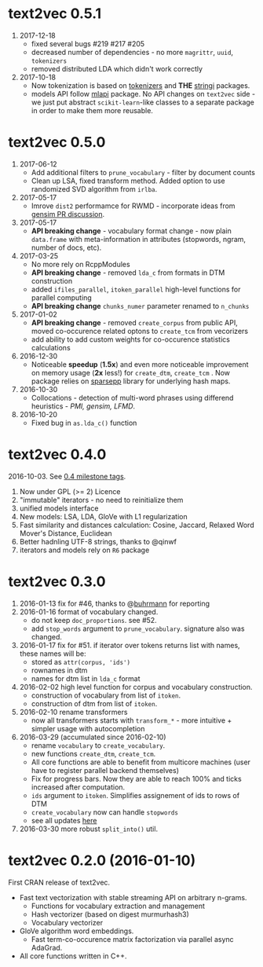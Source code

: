 # text2vec 0.5.1

1. 2017-12-18
    * fixed several bugs #219 #217 #205
    * decreased number of dependencies - no more `magrittr`, `uuid`, `tokenizers`
    * removed distributed LDA which didn't work correctly
1. 2017-10-18
    * Now tokenization is based on [tokenizers](https://github.com/ropensci/tokenizers) and **THE** [stringi](https://github.com/gagolews/stringi) packages.
    * models API follow [mlapi](https://github.com/dselivanov/mlapi) package. No API changes on `text2vec` side - we just put abstract `scikit-learn`-like classes to a separate package in order to make them more reusable.

# text2vec 0.5.0

1. 2017-06-12
    * Add additional filters to `prune_vocabulary` - filter by document counts
    * Clean up LSA, fixed transform method. Added option to use randomized SVD algorithm from `irlba`.
1. 2017-05-17
    * Imrove `dist2` performamce for RWMD - incorporate ideas from [gensim PR discussion](https://github.com/RaRe-Technologies/gensim/pull/800#issuecomment-260743822).
1. 2017-05-17
    * **API breaking change** - vocabulary format change - now plain `data.frame` with meta-information in attributes (stopwords, ngram, number of docs, etc).
1. 2017-03-25
    * No more rely on RcppModules
    * **API breaking change** - removed `lda_c` from formats in DTM construction
    * added `ifiles_parallel`, `itoken_parallel` high-level functions for parallel computing
    * **API breaking change**  `chunks_numer` parameter renamed to `n_chunks`
1. 2017-01-02 
    * **API breaking change** - removed `create_corpus` from public API, moved co-occurence related optons to `create_tcm` from vecorizers
    * add ability to add custom weights for co-occurence statistics calculations
1. 2016-12-30 
    * Noticeable **speedup** (**1.5x**) and even more noticeable improvement on memory usage (**2x** less!) for `create_dtm`, `create_tcm` . Now package relies on [sparsepp](https://github.com/dselivanov/sparsepp) library for underlying hash maps.
1. 2016-10-30 
    * Collocations -  detection of multi-word phrases using differend heuristics - *PMI, gensim, LFMD*.
1. 2016-10-20 
    * Fixed bug in `as.lda_c()` function

# text2vec 0.4.0

2016-10-03. See [0.4 milestone tags](https://github.com/dselivanov/text2vec/milestone/3).

1. Now under GPL (>= 2) Licence
1. "immutable" iterators - no need to reinitialize them
1. unified models interface
1. New models: LSA, LDA, GloVe with L1 regularization
1. Fast similarity and distances calculation: Cosine, Jaccard, Relaxed Word Mover's Distance, Euclidean
1. Better hadnling UTF-8 strings, thanks to @qinwf
1. iterators and models rely on `R6` package

# text2vec 0.3.0

1. 2016-01-13 fix for #46, thanks to @[buhrmann](https://github.com/buhrmann) for reporting 
1. 2016-01-16 format of vocabulary changed.
    * do not keep `doc_proportions`. see #52.
    * add `stop_words` argument to `prune_vocabulary`. signature also was changed.
1. 2016-01-17 fix for #51. if iterator over tokens returns list with names, these names will be:
    * stored as `attr(corpus, 'ids')`
    * rownames in dtm
    * names for dtm list in `lda_c` format
1. 2016-02-02 high level function for corpus and vocabulary construction.
    * construction of vocabulary from list of `itoken`. 
    * construction of dtm from list of `itoken`. 
1. 2016-02-10 rename transformers
    * now all transformers starts with `transform_*` - more intuitive + simpler usage with autocompletion
1. 2016-03-29 (accumulated since 2016-02-10)
    * rename `vocabulary` to `create_vocabulary`.
    * new functions `create_dtm`, `create_tcm`.
    * All core functions are able to benefit from multicore machines (user have to register parallel backend themselves)
    * Fix for progress bars. Now they are able to reach 100% and ticks increased after computation.
    * `ids` argument to `itoken`. Simplifies assignement of ids to rows of DTM
    * `create_vocabulary` now can handle `stopwords` 
    * see all updates [here](https://github.com/dselivanov/text2vec/milestones/0.3)
1. 2016-03-30 more robust `split_into()` util.

# text2vec 0.2.0 (2016-01-10)

First CRAN release of text2vec.

* Fast text vectorization with stable streaming API on arbitrary n-grams.
    * Functions for vocabulary extraction and management
    * Hash vectorizer (based on digest murmurhash3)
    * Vocabulary vectorizer
* GloVe algorithm word embeddings.
    * Fast term-co-occurence matrix factorization via parallel async AdaGrad.
* All core functions written in C++.
